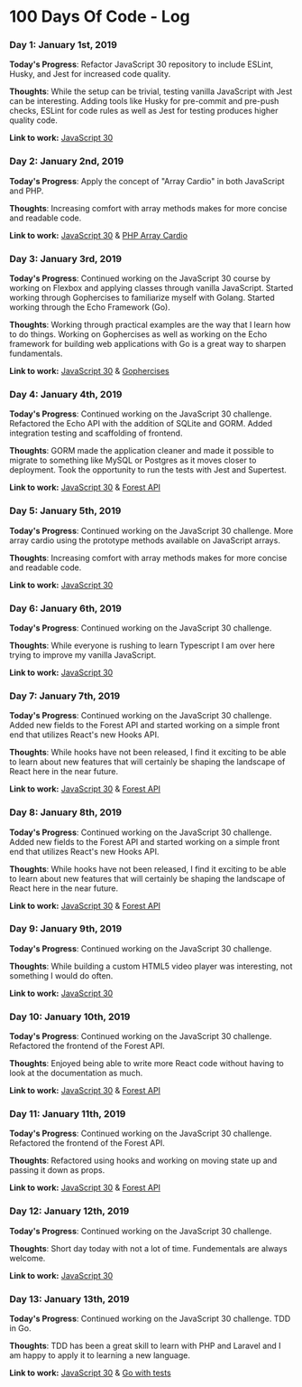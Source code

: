 # 100 Days Of Code - Log

### Day 1: January 1st, 2019

**Today's Progress**: Refactor JavaScript 30 repository to include ESLint, Husky, and Jest for increased code quality.

**Thoughts**: While the setup can be trivial, testing vanilla JavaScript with Jest can be interesting. Adding tools like Husky for pre-commit and pre-push checks, ESLint for code rules as well as Jest for testing produces higher quality code.

**Link to work:** [JavaScript 30](https://github.com/burrelle/javascript-30)

### Day 2: January 2nd, 2019

**Today's Progress**: Apply the concept of "Array Cardio" in both JavaScript and PHP.

**Thoughts**: Increasing comfort with array methods makes for more concise and readable code.

**Link to work:** [JavaScript 30](https://github.com/burrelle/javascript-30) &
[PHP Array Cardio](https://github.com/burrelle/php-array-cardio)

### Day 3: January 3rd, 2019

**Today's Progress**: Continued working on the JavaScript 30 course by working on Flexbox and applying classes through vanilla JavaScript. Started working through Gophercises to familiarize myself with Golang. Started working through the Echo Framework (Go).

**Thoughts**: Working through practical examples are the way that I learn how to do things. Working on Gophercises as well as working on the Echo framework for building web applications with Go is a great way to sharpen fundamentals.

**Link to work:** [JavaScript 30](https://github.com/burrelle/javascript-30) &
[Gophercises](https://github.com/burrelle/gophercises)

### Day 4: January 4th, 2019

**Today's Progress**: Continued working on the JavaScript 30 challenge. Refactored the Echo API with the addition of SQLite and GORM. Added integration testing and scaffolding of frontend.

**Thoughts**: GORM made the application cleaner and made it possible to migrate to something like MySQL or Postgres as it moves closer to deployment. Took the opportunity to run the tests with Jest and Supertest.

**Link to work:** [JavaScript 30](https://github.com/burrelle/javascript-30) &
[Forest API](https://github.com/burrelle/forest)

### Day 5: January 5th, 2019

**Today's Progress**: Continued working on the JavaScript 30 challenge. More array cardio using the prototype methods available on JavaScript arrays.

**Thoughts**: Increasing comfort with array methods makes for more concise and readable code.

**Link to work:** [JavaScript 30](https://github.com/burrelle/javascript-30)

### Day 6: January 6th, 2019

**Today's Progress**: Continued working on the JavaScript 30 challenge.

**Thoughts**: While everyone is rushing to learn Typescript I am over here trying to improve my vanilla JavaScript.

**Link to work:** [JavaScript 30](https://github.com/burrelle/javascript-30)

### Day 7: January 7th, 2019

**Today's Progress**: Continued working on the JavaScript 30 challenge. Added new fields to the Forest API and started working on a simple front end that utilizes React's new Hooks API.

**Thoughts**: While hooks have not been released, I find it exciting to be able to learn about new features that will certainly be shaping the landscape of React here in the near future.

**Link to work:** [JavaScript 30](https://github.com/burrelle/javascript-30) &
[Forest API](https://github.com/burrelle/forest)

### Day 8: January 8th, 2019

**Today's Progress**: Continued working on the JavaScript 30 challenge. Added new fields to the Forest API and started working on a simple front end that utilizes React's new Hooks API.

**Thoughts**: While hooks have not been released, I find it exciting to be able to learn about new features that will certainly be shaping the landscape of React here in the near future.

**Link to work:** [JavaScript 30](https://github.com/burrelle/javascript-30) &
[Forest API](https://github.com/burrelle/forest)

### Day 9: January 9th, 2019

**Today's Progress**: Continued working on the JavaScript 30 challenge.

**Thoughts**: While building a custom HTML5 video player was interesting, not something I would do often.

**Link to work:** [JavaScript 30](https://github.com/burrelle/javascript-30)

### Day 10: January 10th, 2019

**Today's Progress**: Continued working on the JavaScript 30 challenge. Refactored the frontend of the Forest API.

**Thoughts**: Enjoyed being able to write more React code without having to look at the documentation as much.

**Link to work:** [JavaScript 30](https://github.com/burrelle/javascript-30) &
[Forest API](https://github.com/burrelle/forest)

### Day 11: January 11th, 2019

**Today's Progress**: Continued working on the JavaScript 30 challenge. Refactored the frontend of the Forest API.

**Thoughts**: Refactored using hooks and working on moving state up and passing it down as props.

**Link to work:** [JavaScript 30](https://github.com/burrelle/javascript-30) &
[Forest API](https://github.com/burrelle/forest)

### Day 12: January 12th, 2019

**Today's Progress**: Continued working on the JavaScript 30 challenge.

**Thoughts**: Short day today with not a lot of time. Fundementals are always welcome.

**Link to work:** [JavaScript 30](https://github.com/burrelle/javascript-30)

### Day 13: January 13th, 2019

**Today's Progress**: Continued working on the JavaScript 30 challenge. TDD in Go.

**Thoughts**: TDD has been a great skill to learn with PHP and Laravel and I am happy to apply it to learning a new language.

**Link to work:** [JavaScript 30](https://github.com/burrelle/javascript-30) &
[Go with tests](https://github.com/burrelle/go-with-tests)
